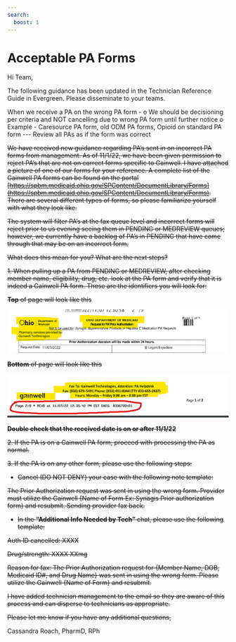 ```yaml
---
search:
  boost: 1
---
```


# Acceptable PA Forms

Hi Team, 

The following guidance has been updated in the Technician Reference Guide in Evergreen. Please disseminate to your teams. 


When we receive a PA on the wrong PA form - 
o	We should be decisioning per criteria and NOT cancelling due to wrong PA form until further notice 
o	Example - Caresource PA form, old ODM PA forms,  Opioid on standard PA form --- Review all PAs as if the form was correct 





~~We have received new guidance regarding PA’s sent in on incorrect PA forms from management. As of 11/1/22, we have been given permission to reject PA’s that are not on correct forms specific to Gainwell. I have attached a picture of one of our forms for your reference. A complete list of the Gainwell PA forms can be found on the portal [https://spbm.medicaid.ohio.gov/SPContent/DocumentLibrary/Forms](https://spbm.medicaid.ohio.gov/SPContent/DocumentLibrary/Forms). There are several different types of forms, so please familiarize yourself with what they look like.~~ 

 
~~The system will filter PA’s at the fax queue level and incorrect forms will reject prior to us evening seeing them in PENDING or MEDREVIEW queues; however, we currently have a backlog of PA’s in PENDING that have come through that may be on an incorrect form.~~
 
~~What does this mean for you? What are the next steps?~~

~~1. When pulling up a PA from PENDING or MEDREVIEW, after checking member name, eligibility, drug, etc. look at the PA form and verify that it is indeed a Gainwell PA form. These are the identifiers you will look for:~~
	
~~**Top** of page will look like this~~

![Alt text](acceptable_pa_forms_1.png)
	 
~~**Bottom** of page will look like this~~

![Alt text](acceptable_pa_forms_2.png)
	
	 
~~**Double check that the received date is on or after 11/1/22**~~
	 
~~2. If the PA is on a Gainwell PA form, proceed with processing the PA as normal.~~

~~3. If the PA is on any other form, please use the following steps:~~

- ~~Cancel (DO NOT DENY) your case with the following note template:~~
		
~~The Prior Authorization request was sent in using the wrong form. Provider must utilize the Gainwell {Name of Form Ex: Synagis Prior authorization form} and resubmit. Sending provider fax back.~~
			
- ~~In the **“Additional Info Needed by Tech”** chat, please use the following template:~~
					
~~Auth ID cancelled:  XXXX~~

~~Drug/strength:  XXXX  XXmg~~
					
~~Reason for fax:  The Prior Authorization request for {Member Name, DOB, Medicaid ID#, and Drug Name} was sent in using the wrong form. Please utilize the Gainwell {Name of Form} and resubmit.~~

~~I have added technician management to the email so they are aware of this process and can disperse to technicians as appropriate.~~
 
~~Please let me know if you have any additional questions,~~
 
Cassandra Roach, PharmD, RPh

